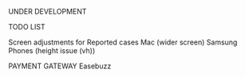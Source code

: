 UNDER DEVELOPMENT

TODO LIST

Screen adjustments for Reported cases
    Mac (wider screen)
    Samsung Phones  (height issue (vh))

PAYMENT GATEWAY
    Easebuzz